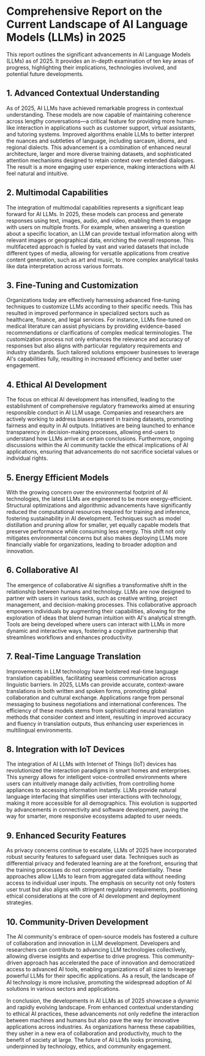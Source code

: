 # Comprehensive Report on the Current Landscape of AI Language Models (LLMs) in 2025

This report outlines the significant advancements in AI Language Models (LLMs) as of 2025. It provides an in-depth examination of ten key areas of progress, highlighting their implications, technologies involved, and potential future developments.

## 1. Advanced Contextual Understanding

As of 2025, AI LLMs have achieved remarkable progress in contextual understanding. These models are now capable of maintaining coherence across lengthy conversations—a critical feature for providing more human-like interaction in applications such as customer support, virtual assistants, and tutoring systems. Improved algorithms enable LLMs to better interpret the nuances and subtleties of language, including sarcasm, idioms, and regional dialects. This advancement is a combination of enhanced neural architecture, larger and more diverse training datasets, and sophisticated attention mechanisms designed to retain context over extended dialogues. The result is a more engaging user experience, making interactions with AI feel natural and intuitive.

## 2. Multimodal Capabilities

The integration of multimodal capabilities represents a significant leap forward for AI LLMs. In 2025, these models can process and generate responses using text, images, audio, and video, enabling them to engage with users on multiple fronts. For example, when answering a question about a specific location, an LLM can provide textual information along with relevant images or geographical data, enriching the overall response. This multifaceted approach is fueled by vast and varied datasets that include different types of media, allowing for versatile applications from creative content generation, such as art and music, to more complex analytical tasks like data interpretation across various formats.

## 3. Fine-Tuning and Customization

Organizations today are effectively harnessing advanced fine-tuning techniques to customize LLMs according to their specific needs. This has resulted in improved performance in specialized sectors such as healthcare, finance, and legal services. For instance, LLMs fine-tuned on medical literature can assist physicians by providing evidence-based recommendations or clarifications of complex medical terminologies. The customization process not only enhances the relevance and accuracy of responses but also aligns with particular regulatory requirements and industry standards. Such tailored solutions empower businesses to leverage AI's capabilities fully, resulting in increased efficiency and better user engagement.

## 4. Ethical AI Development

The focus on ethical AI development has intensified, leading to the establishment of comprehensive regulatory frameworks aimed at ensuring responsible conduct in AI LLM usage. Companies and researchers are actively working to address biases present in training datasets, promoting fairness and equity in AI outputs. Initiatives are being launched to enhance transparency in decision-making processes, allowing end-users to understand how LLMs arrive at certain conclusions. Furthermore, ongoing discussions within the AI community tackle the ethical implications of AI applications, ensuring that advancements do not sacrifice societal values or individual rights.

## 5. Energy Efficient Models

With the growing concern over the environmental footprint of AI technologies, the latest LLMs are engineered to be more energy-efficient. Structural optimizations and algorithmic advancements have significantly reduced the computational resources required for training and inference, fostering sustainability in AI development. Techniques such as model distillation and pruning allow for smaller, yet equally capable models that preserve performance while consuming less energy. This shift not only mitigates environmental concerns but also makes deploying LLMs more financially viable for organizations, leading to broader adoption and innovation.

## 6. Collaborative AI

The emergence of collaborative AI signifies a transformative shift in the relationship between humans and technology. LLMs are now designed to partner with users in various tasks, such as creative writing, project management, and decision-making processes. This collaborative approach empowers individuals by augmenting their capabilities, allowing for the exploration of ideas that blend human intuition with AI's analytical strength. Tools are being developed where users can interact with LLMs in more dynamic and interactive ways, fostering a cognitive partnership that streamlines workflows and enhances productivity.

## 7. Real-Time Language Translation

Improvements in LLM technology have bolstered real-time language translation capabilities, facilitating seamless communication across linguistic barriers. In 2025, LLMs can provide accurate, context-aware translations in both written and spoken forms, promoting global collaboration and cultural exchange. Applications range from personal messaging to business negotiations and international conferences. The efficiency of these models stems from sophisticated neural translation methods that consider context and intent, resulting in improved accuracy and fluency in translation outputs, thus enhancing user experiences in multilingual environments.

## 8. Integration with IoT Devices

The integration of AI LLMs with Internet of Things (IoT) devices has revolutionized the interaction paradigms in smart homes and enterprises. This synergy allows for intelligent voice-controlled environments where users can intuitively manage daily activities, from controlling home appliances to accessing information instantly. LLMs provide natural language interfacing that simplifies user interactions with technology, making it more accessible for all demographics. This evolution is supported by advancements in connectivity and software development, paving the way for smarter, more responsive ecosystems adapted to user needs.

## 9. Enhanced Security Features

As privacy concerns continue to escalate, LLMs of 2025 have incorporated robust security features to safeguard user data. Techniques such as differential privacy and federated learning are at the forefront, ensuring that the training processes do not compromise user confidentiality. These approaches allow LLMs to learn from aggregated data without needing access to individual user inputs. The emphasis on security not only fosters user trust but also aligns with stringent regulatory requirements, positioning ethical considerations at the core of AI development and deployment strategies.

## 10. Community-Driven Development

The AI community's embrace of open-source models has fostered a culture of collaboration and innovation in LLM development. Developers and researchers can contribute to advancing LLM technologies collectively, allowing diverse insights and expertise to drive progress. This community-driven approach has accelerated the pace of innovation and democratized access to advanced AI tools, enabling organizations of all sizes to leverage powerful LLMs for their specific applications. As a result, the landscape of AI technology is more inclusive, promoting the widespread adoption of AI solutions in various sectors and applications.

In conclusion, the developments in AI LLMs as of 2025 showcase a dynamic and rapidly evolving landscape. From enhanced contextual understanding to ethical AI practices, these advancements not only redefine the interaction between machines and humans but also pave the way for innovative applications across industries. As organizations harness these capabilities, they usher in a new era of collaboration and productivity, much to the benefit of society at large. The future of AI LLMs looks promising, underpinned by technology, ethics, and community engagement.